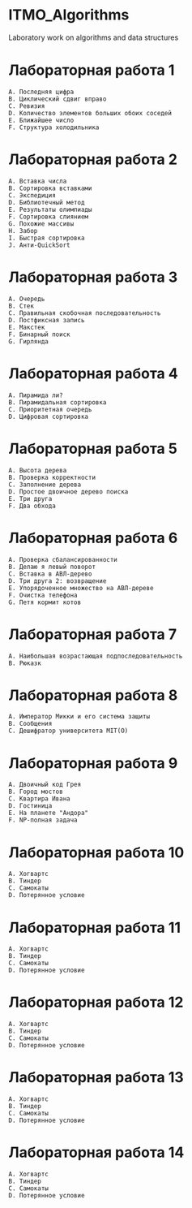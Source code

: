 # ITMO_Algorithms
Laboratory work on algorithms and data structures

# Лабораторная работа 1
    A. Последняя цифра
    B. Циклический сдвиг вправо
    C. Ревизия
    D. Количество элементов больших обоих соседей
    E. Ближайшее число
    F. Структура холодильника

# Лабораторная работа 2
    A. Вставка числа
    B. Сортировка вставками
    C. Экспедиция
    D. Библиотечный метод
    E. Результаты олимпиады
    F. Сортировка слиянием
    G. Похожие массивы
    H. Забор
    I. Быстрая сортировка
    J. Анти-QuickSort

# Лабораторная работа 3
    A. Очередь
    B. Стек
    C. Правильная скобочная последовательность
    D. Постфиксная запись
    E. Макстек
    F. Бинарный поиск
    G. Гирлянда
    
# Лабораторная работа 4
    A. Пирамида ли?
    B. Пирамидальная сортировка
    C. Приоритетная очередь
    D. Цифровая сортировка

# Лабораторная работа 5
    A. Высота дерева
    B. Проверка корректности
    C. Заполнение дерева
    D. Простое двоичное дерево поиска
    E. Три друга
    F. Два обхода

# Лабораторная работа 6
    A. Проверка сбалансированности
    B. Делаю я левый поворот
    C. Вставка в АВЛ-дерево
    D. Три друга 2: возвращение
    E. Упорядоченное множество на АВЛ-дереве
    F. Очистка телефона
    G. Петя кормит котов

# Лабораторная работа 7
    A. Наибольшая возрастающая подпоследовательность
    B. Рюказк

# Лабораторная работа 8
    A. Император Микки и его система защиты
    B. Сообщения
    C. Дешифратор университета MIT(О)

# Лабораторная работа 9
    A. Двоичный код Грея
    B. Город мостов
    C. Квартира Ивана
    D. Гостиница
    E. На планете "Андора"
    F. NP-полная задача

# Лабораторная работа 10
    A. Хогвартс
    B. Тиндер
    C. Самокаты
    D. Потерянное условие

# Лабораторная работа 11
    A. Хогвартс
    B. Тиндер
    C. Самокаты
    D. Потерянное условие

# Лабораторная работа 12
    A. Хогвартс
    B. Тиндер
    C. Самокаты
    D. Потерянное условие

# Лабораторная работа 13
    A. Хогвартс
    B. Тиндер
    C. Самокаты
    D. Потерянное условие

# Лабораторная работа 14
    A. Хогвартс
    B. Тиндер
    C. Самокаты
    D. Потерянное условие
